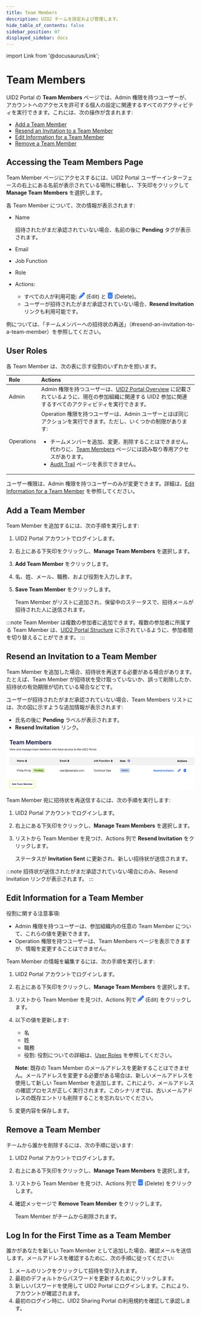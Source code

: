 ```yaml
---
title: Team Members
description: UID2 チームを設定および管理します。
hide_table_of_contents: false
sidebar_position: 07
displayed_sidebar: docs
---
```


import Link from '@docusaurus/Link';

# Team Members

UID2 Portal の **Team Members** ページでは、Admin 権限を持つユーザーが、アカウントへのアクセスを許可する個人の設定に関連するすべてのアクティビティを実行できます。これには、次の操作が含まれます:

- [Add a Team Member](#add-a-team-member)
- [Resend an Invitation to a Team Member](#resend-an-invitation-to-a-team-member) 
- [Edit Information for a Team Member](#edit-information-for-a-team-member) 
- [Remove a Team Member](#remove-a-team-member)

## Accessing the Team Members Page

Team Member ページにアクセスするには、UID2 Portal ユーザーインターフェースの右上にある名前が表示されている場所に移動し、下矢印をクリックして **Manage Team Members** を選択します。

各 Team Member について、次の情報が表示されます:
- Name

  招待されたがまだ承認されていない場合、名前の後に **Pending** タグが表示されます。
- Email
- Job Function
- Role
- Actions: 
  - すべての人が利用可能: ![the Edit icon](images/icon-pencil-solid.png) (Edit) と ![the Delete icon](images/icon-trash-can-solid.png) (Delete)。
  - ユーザーが招待されたがまだ承認されていない場合、**Resend Invitation** リンクも利用可能です。

例については、「チームメンバーへの招待状の再送」（#resend-an-invitation-to-a-team-member）を参照してください。

## User Roles

各 Team Member は、次の表に示す役割のいずれかを担います。

| Role | Actions |
| :--- | :--- |
| Admin | Admin 権限を持つユーザーは、[UID2 Portal Overview](portal-overview.md) に記載されているように、現在の参加組織に関連する UID2 参加に関連するすべてのアクティビティを実行できます。 |
| Operations | Operation 権限を持つユーザーは、Admin ユーザーとほぼ同じアクションを実行できます。ただし、いくつかの制限があります:<ul><li>チームメンバーを追加、変更、削除することはできません。代わりに、[Team Members](team-members.md) ページには読み取り専用アクセスがあります。</li><li>[Audit Trail](audit-trail.md) ページを表示できません。</li></ul> |

ユーザー権限は、Admin 権限を持つユーザーのみが変更できます。詳細は、[Edit Information for a Team Member](#edit-information-for-a-team-member) を参照してください。

## Add a Team Member

Team Member を追加するには、次の手順を実行します:

1. UID2 Portal アカウントでログインします。
1. 右上にある下矢印をクリックし、**Manage Team Members** を選択します。
1. **Add Team Member** をクリックします。
1. 名、姓、メール、職務、および役割を入力します。
1. **Save Team Member** をクリックします。

   Team Member がリストに追加され、保留中のステータスで、招待メールが招待された人に送信されます。

:::note
Team Member は複数の参加者に追加できます。複数の参加者に所属する Team Member は、[UID2 Portal Structure](portal-overview.md#uid2-portal-structure) に示されているように、参加者間を切り替えることができます。
:::

## Resend an Invitation to a Team Member

Team Member を追加した場合、招待状を再送する必要がある場合があります。たとえば、Team Member が招待状を受け取っていないか、誤って削除したか、招待状の有効期限が切れている場合などです。

ユーザーが招待されたがまだ承認されていない場合、Team Members リストには、次の図に示すような追加情報が表示されます:

- 氏名の後に **Pending** ラベルが表示されます。
- **Resend Invitation** リンク。

![UID2 Portal, Team Members page, pending user](images/portal-team-members-resend-invitation.png)

Team Member 宛に招待状を再送信するには、次の手順を実行します:

1. UID2 Portal アカウントでログインします。
1. 右上にある下矢印をクリックし、**Manage Team Members** を選択します。
1. リストから Team Member を見つけ、Actions 列で **Resend Invitation** をクリックします。

   ステータスが **Invitation Sent** に更新され、新しい招待状が送信されます。

:::note
招待状が送信されたがまだ承認されていない場合にのみ、Resend Invitation リンクが表示されます。
:::

## Edit Information for a Team Member

役割に関する注意事項:
- Admin 権限を持つユーザーは、参加組織内の任意の Team Member について、これらの値を更新できます。
- Operation 権限を持つユーザーは、Team Members ページを表示できますが、情報を変更することはできません。

Team Member の情報を編集するには、次の手順を実行します:

1. UID2 Portal アカウントでログインします。
1. 右上にある下矢印をクリックし、**Manage Team Members** を選択します。
1. リストから Team Member を見つけ、Actions 列で ![the Edit icon](images/icon-pencil-solid.png) (Edit) をクリックします。
1. 以下の値を更新します:
   - 名
   - 姓
   - 職務
   - 役割: 役割についての詳細は、[User Roles](#user-roles) を参照してください。
   
   **Note**: 既存の Team Member のメールアドレスを更新することはできません。メールアドレスを変更する必要がある場合は、新しいメールアドレスを使用して新しい Team Member を追加します。これにより、メールアドレスの確認プロセスが正しく実行されます。このシナリオでは、古いメールアドレスの既存エントリも削除することを忘れないでください。
1. 変更内容を保存します。

## Remove a Team Member

チームから誰かを削除するには、次の手順に従います:

1. UID2 Portal アカウントでログインします。
1. 右上にある下矢印をクリックし、**Manage Team Members** を選択します。
1. リストから Team Member を見つけ、Actions 列で ![the Delete icon](images/icon-trash-can-solid.png) (Delete) をクリックします。
1. 確認メッセージで **Remove Team Member** をクリックします。

   Team Member がチームから削除されます。

## Log In for the First Time as a Team Member

誰かがあなたを新しい Team Member として追加した場合、確認メールを送信します。メールアドレスを確認するために、次の手順に従ってください:

1. メールのリンクをクリックして招待を受け入れます。
1. 最初のデフォルトからパスワードを更新するためにクリックします。
1. 新しいパスワードを使用して UID2 Portal にログインします。これにより、アカウントが確認されます。
1. 最初のログイン時に、UID2 Sharing Portal の利用規約を確認して承認します。
